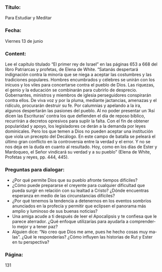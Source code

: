 ### Título:

Para Estudiar y Meditar

### Fecha:

Viernes 13 de junio

### Content:

Lee el capítulo titulado “El primer rey de Israel” en las páginas 653 a 668 del libro
Patriarcas y profetas, de Elena de White. “Satanás despertará indignación contra la
minoría que se niega a aceptar las costumbres y las tradiciones populares. Hombres encumbrados y célebres
se unirán con los inicuos y los viles para concertarse contra el pueblo de Dios.
Las riquezas, el genio y la educación se combinarán para cubrirlo de desprecio.
Gobernantes, ministros y miembros de iglesia perseguidores conspirarán contra
ellos. De viva voz y por la pluma, mediante jactancias, amenazas y el ridículo,
procurarán destruir su fe. Por calumnias y apelando a la ira, algunos despertarán
las pasiones del pueblo. Al no poder presentar un ‘Así dicen las Escrituras’ contra
los que defienden el día de reposo bíblico, recurrirán a decretos opresivos para
suplir la falta. Con el fin de obtener popularidad y apoyo, los legisladores ce­
derán a la demanda por leyes dominicales. Pero los que temen a Dios no pueden
aceptar una institución que viola un precepto del Decálogo. En este campo de
batalla se peleará el último gran conflicto en la controversia entre la verdad y
el error. Y no se nos deja en la duda en cuanto al resultado. Hoy, como en los
días de Ester y Mardoqueo, el Señor vindicará su verdad y a su pueblo” (Elena
de White, Profetas y reyes, pp. 444, 445).

### Preguntas para dialogar:

- ¿Por qué permite Dios que su pueblo afronte tiempos difíciles?
- ¿Cómo puede prepararse el creyente para cualquier dificultad que pueda
  surgir en relación con su lealtad a Cristo? ¿Dónde encuentras esperanza
  en medio de las circunstancias difíciles?
- ¿Por qué tenemos la tendencia a detenernos en los eventos sombríos
  anunciados en la profecía y permitir que eclipsen el panorama más
  amplio y luminoso de sus buenas noticias?
- Una amiga acude a ti después de leer el Apocalipsis y te confiesa que le
  parece aterrador. ¿Qué enfoque utilizarías para ayudarla a comprender­
  lo mejor y a tener paz?
- Alguien dice: “No creo que Dios me ame, pues he hecho cosas muy ma­
  las”. ¿Qué le responderías? ¿Cómo influyen las historias de Rut y Ester
  en tu perspectiva?

### Página:

131
